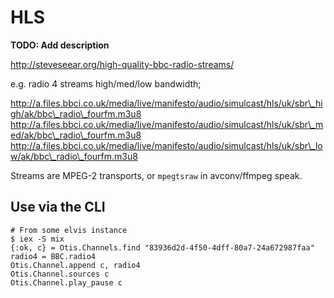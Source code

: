 # HLS

**TODO: Add description**

http://steveseear.org/high-quality-bbc-radio-streams/

e.g. radio 4 streams high/med/low bandwidth;

http://a.files.bbci.co.uk/media/live/manifesto/audio/simulcast/hls/uk/sbr\_high/ak/bbc\_radio\_fourfm.m3u8
http://a.files.bbci.co.uk/media/live/manifesto/audio/simulcast/hls/uk/sbr\_med/ak/bbc\_radio\_fourfm.m3u8
http://a.files.bbci.co.uk/media/live/manifesto/audio/simulcast/hls/uk/sbr\_low/ak/bbc\_radio\_fourfm.m3u8

Streams are MPEG-2 transports, or `mpegtsraw` in avconv/ffmpeg speak.

## Use via the CLI
```
# From some elvis instance
$ iex -S mix
{:ok, c} = Otis.Channels.find "83936d2d-4f50-4dff-80a7-24a672987faa"
radio4 = BBC.radio4
Otis.Channel.append c, radio4
Otis.Channel.sources c
Otis.Channel.play_pause c
```

